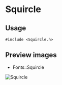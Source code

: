 Squircle
==========

Usage
------

    #include <Squircle.h>

Preview images
--------------
* Fonts::Squircle 

![Squircle](https://raw.githubusercontent.com/DisplayCore/Squircle/master/Preview/Squircle.png)


